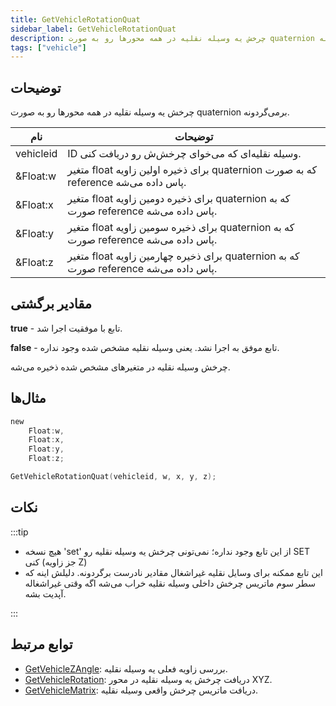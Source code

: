 ```yaml
---
title: GetVehicleRotationQuat
sidebar_label: GetVehicleRotationQuat
description: چرخش یه وسیله نقلیه در همه محورها رو به صورت quaternion برمی‌گردونه.
tags: ["vehicle"]
---
```


## توضیحات

چرخش یه وسیله نقلیه در همه محورها رو به صورت quaternion برمی‌گردونه.

| نام      | توضیحات                                                                          |
| --------- | ------------------------------------------------------------------------------------ |
| vehicleid | ID وسیله نقلیه‌ای که می‌خوای چرخش‌ش رو دریافت کنی.                                        |
| &Float:w  | متغیر float برای ذخیره اولین زاویه quaternion که به صورت reference پاس داده می‌شه.  |
| &Float:x  | متغیر float برای ذخیره دومین زاویه quaternion که به صورت reference پاس داده می‌شه. |
| &Float:y  | متغیر float برای ذخیره سومین زاویه quaternion که به صورت reference پاس داده می‌شه.  |
| &Float:z  | متغیر float برای ذخیره چهارمین زاویه quaternion که به صورت reference پاس داده می‌شه. |

## مقادیر برگشتی

**true** - تابع با موفقیت اجرا شد.

**false** - تابع موفق به اجرا نشد. یعنی وسیله نقلیه مشخص شده وجود نداره.

چرخش وسیله نقلیه در متغیرهای مشخص شده ذخیره می‌شه.

## مثال‌ها

```c
new 
    Float:w,
    Float:x,
    Float:y,
    Float:z;

GetVehicleRotationQuat(vehicleid, w, x, y, z);
```

## نکات

:::tip

- هیچ نسخه 'set' از این تابع وجود نداره؛ نمی‌تونی چرخش یه وسیله نقلیه رو SET کنی (جز زاویه Z)
- این تابع ممکنه برای وسایل نقلیه غیراشغال مقادیر نادرست برگردونه. دلیلش اینه که سطر سوم ماتریس چرخش داخلی وسیله نقلیه خراب می‌شه اگه وقتی غیراشغاله آپدیت بشه.

:::

## توابع مرتبط

- [GetVehicleZAngle](GetVehicleZAngle): بررسی زاویه فعلی یه وسیله نقلیه.
- [GetVehicleRotation](GetVehicleRotation): دریافت چرخش یه وسیله نقلیه در محور XYZ.
- [GetVehicleMatrix](GetVehicleMatrix): دریافت ماتریس چرخش واقعی وسیله نقلیه.
